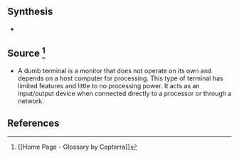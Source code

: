 ## Synthesis
- 
## Source [^1]
- A dumb terminal is a monitor that does not operate on its own and depends on a host computer for processing. This type of terminal has limited features and little to no processing power. It acts as an input/output device when connected directly to a processor or through a network.
## References

[^1]: [[Home Page - Glossary by Capterra]]